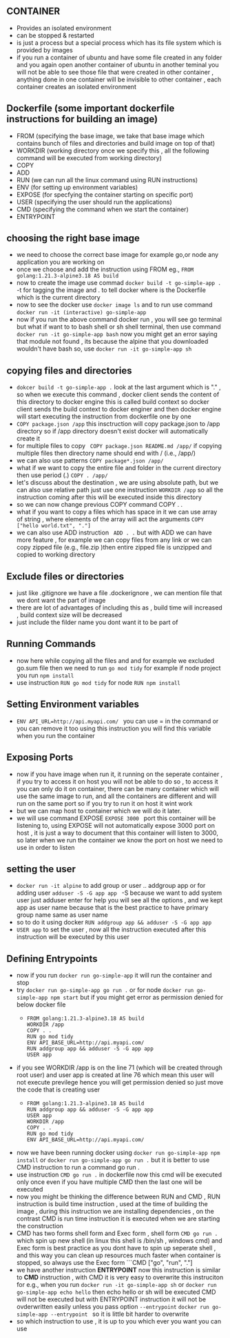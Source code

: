 ## CONTAINER 
- Provides an isolated environment
- can be stopped & restarted
- is just a process but a special process which has its file system which is provided by images
- if you run a container of ubuntu and have some file created in any folder and you again open another container of ubuntu in another teminal you will not be able to see those file that were created in other container , anything done in one container will be invisible to other container , each container creates an isolated environment

## Dockerfile (some important dockerfile instructions for building an image)
- FROM (specifying the base image, we take that base image which contains bunch of files and directories and build image on top of that)
- WORKDIR (working directory once we specify this , all the following command will be executed from working directory)
- COPY
- ADD
- RUN (we can run all the linux command using RUN instructions)
- ENV (for setting up environment variables)
- EXPOSE (for specfying the container starting on specific port)
- USER (specifying the user should run the applications)
- CMD (specifying the command when we start the container)
- ENTRYPOINT


## choosing the right base image
- we need to choose the correct base image for example go,or node any application you are working on
- once we choose and add the instruction using FROM eg., ```FROM golang:1.21.3-alpine3.18 AS build```
- now to create the image use commad ```docker build -t go-simple-app .``` -t for tagging the image and . to tell docker where is the Dockerfile which is the current directory
- now to see the docker use ```docker image ls``` and to run use command ```docker run -it (interactive) go-simple-app```
- now if you run the above command docker run , you will see go terminal but what if want to to bash shell or sh shell terminal, then use command ```docker run -it go-simple-app bash``` now you might get an error saying that module not found , its because the alpine that you downloaded wouldn't have bash so, use ```docker run -it go-simple-app sh```


## copying files and directories 
- ``` dokcer build -t go-simple-app . ``` look at the last argument which is "." , so when we execute this command , docker client sends the content of this directory to docker engine this is called build context so docker client sends the build context to docker enginer and then docker engine will start executing the instruction from dockerfile one by one
- ``` COPY package.json /app ``` this insctruction will copy package.json to /app directory so if /app directory doesn't exist docker will automatically create it
- for multiple files to copy ```  COPY package.json README.md /app/ ``` if copying multiple files then directory name should end with / (i.e., /app/)
- we can also use patterns ``` COPY package*.json /app/ ```
- what if we want to copy the entire file and folder in the current directory then use period (.) ```COPY . /app/```
- let's discuss about the destination , we are using absolute path, but we can also use relative path just use one instruction ```WORKDIR /app``` so all the instruction coming after this will be executed inside this directory
- so we can now change previous COPY command COPY . .
- what if you want to copy a files which  has space in it we can use array of string , where elements of the array will act the arguments ```COPY ["hello world.txt", "."]```
- we can also use ADD instruction ``` ADD . .``` but with ADD we can have more feature , for example we can copy files from any link or we can copy zipped file (e.g., file.zip )then entire zipped file is unzipped and copied to working directory 
  

## Exclude files or directories
- just like .gitignore we have a file .dockerignore , we can mention file that we dont want the part of image
- there are lot of advantages of including this as , build time will increased , build context size will be decreased
- just include the filder name you dont want it to be part of


## Running Commands 
- now here while copying all the files and and for example we excluded go.sum file then we need to run ```go mod tidy``` for example if node project you run ```npm install```
- use instruction ```RUN go mod tidy``` for node ```RUN npm install```


## Setting Environment variables
- ```ENV API_URL=http://api.myapi.com/ ``` you can use = in the command or you can remove it too using this instruction you will find this variable when you run the container

## Exposing Ports 
- now if you have image when run it, it running on the seperate container , if you try to access it on host you will not be able to do so , to access it you can only do it on container, there can be many container which will use the same image to run, and all the containers are different and will run on the same port so if you try to run it on host it wint work
- but we can map host to container which we will do it later.
- we will use command EXPOSE ```EXPOSE 3000 ``` port this container will be listening to, using EXPOSE will not automatically expose 3000 port on host , it is just a way to document that this container will listen to 3000, so later when we run the container we know the port on host we need to use in order to listen


## setting the user
- ``` docker run -it alpine ``` to add group or user .. addgroup app or for adding user ```adduser -S -G app app ``` -S because we want to add system user just adduser enter for help you will see all the options , and we kept app as user name because that is the best practice to have primary group name same as user name 
- so to do it using docker ```RUN addgroup app && adduser -S -G app app```
- ```USER app``` to set the user , now all the instruction executed after this instruction will be executed by this user


## Defining Entrypoints
- now if you run ```docker run go-simple-app``` it will run the container and stop
- try ```docker run go-simple-app go run .``` or for node ```docker run go-simple-app npm start``` but if you might get error as permission denied for below docker file
  - ```
    FROM golang:1.21.3-alpine3.18 AS build
    WORKDIR /app
    COPY . .
    RUN go mod tidy
    ENV API_BASE_URL=http://api.myapi.com/
    RUN addgroup app && adduser -S -G app app
    USER app
    ```
- if you see WORKDIR /app is on the line 71 (which will be created through root user) and user app is created at line 76 which mean this user will not execute previlege hence you will get permission denied so just move the code that is creating user
  - ```
    FROM golang:1.21.3-alpine3.18 AS build
    RUN addgroup app && adduser -S -G app app
    USER app
    WORKDIR /app
    COPY . .
    RUN go mod tidy
    ENV API_BASE_URL=http://api.myapi.com/
    ```
- now we have been running docker using ```docker run go-simple-app npm install``` or ```docker run go-simple-app go run .``` but it is better to use CMD instruction to run a command go run .
- use instruction ```CMD go run .``` in dockerfile now this cmd will be executed only once even if you have multiple CMD then the last one will be executed
- now you might be thinking the difference between RUN and CMD , RUN instruction is build time instruction , used at the time of building the image  , during this instruction we are installing dependencies , on the contrast CMD is run time instruction it is executed when we are starting the construction
- CMD has two forms shell form and Exec form , shell form ```CMD go run .``` which spin up new shell (in linux this shell is /bin/sh , windows cmd) and Exec form is best practice as you dont have to spin up seperate shell , and this way you can clean up resources much faster when container is stopped, so always use the Exec form ```CMD ["go", "run", "."]
- we have another instruction **ENTRYPOINT** now this instruction is similar to **CMD** instruction , with CMD it is very easy to overwrite this instruciton for e.g., when you run ```docker run -it go-simple-app sh``` or ```docker run go-simple-app echo hello``` then echo hello or sh will be executed CMD will not be executed but with ENTRYPOINT instruction it will not be ovderwritten easily unless you pass option ```--entrypoint```  ```docker run go-simple-app --entrypoint ``` so it is little bit harder to overwrite
- so which instruction to use , it is up to you which ever you want you can use
